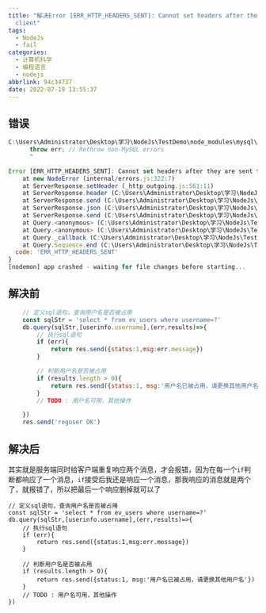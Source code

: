 ```yaml
---
title: "解决Error [ERR_HTTP_HEADERS_SENT]: Cannot set headers after they are sent to the
  client"
tags: 
  - NodeJs
  - fail
categories:
  - 计算机科学
  - 编程语言
  - nodejs
abbrlink: 94c34737
date: 2022-07-19 13:55:37
---
```


## 错误

```javascript
C:\Users\Administrator\Desktop\学习\NodeJs\TestDemo\node_modules\mysql\lib\protocol\Parser.js:437
      throw err; // Rethrow non-MySQL errors
      ^

Error [ERR_HTTP_HEADERS_SENT]: Cannot set headers after they are sent to the client
    at new NodeError (internal/errors.js:322:7)
    at ServerResponse.setHeader (_http_outgoing.js:561:11)
    at ServerResponse.header (C:\Users\Administrator\Desktop\学习\NodeJs\TestDemo\node_modules\express\lib\response.js:771:10)
    at ServerResponse.send (C:\Users\Administrator\Desktop\学习\NodeJs\TestDemo\node_modules\express\lib\response.js:170:12)
    at ServerResponse.json (C:\Users\Administrator\Desktop\学习\NodeJs\TestDemo\node_modules\express\lib\response.js:267:15)
    at ServerResponse.send (C:\Users\Administrator\Desktop\学习\NodeJs\TestDemo\node_modules\express\lib\response.js:158:21)
    at Query.<anonymous> (C:\Users\Administrator\Desktop\学习\NodeJs\TestDemo\router_handler\user.js:26:24)
    at Query.<anonymous> (C:\Users\Administrator\Desktop\学习\NodeJs\TestDemo\node_modules\mysql\lib\Connection.js:526:10)
    at Query._callback (C:\Users\Administrator\Desktop\学习\NodeJs\TestDemo\node_modules\mysql\lib\Connection.js:488:16)
    at Query.Sequence.end (C:\Users\Administrator\Desktop\学习\NodeJs\TestDemo\node_modules\mysql\lib\protocol\sequences\Sequence.js:83:24) {
  code: 'ERR_HTTP_HEADERS_SENT'
}
[nodemon] app crashed - waiting for file changes before starting...
```

## 解决前

```javascript
    // 定义sql语句，查询用户名是否被占用
    const sqlStr = 'select * from ev_users where username=?'
    db.query(sqlStr,[userinfo.username],(err,results)=>{
        // 执行sql语句
        if (err){
            return res.send({status:1,msg:err.message})
        }

        // 判断用户名是否被占用
        if (results.length > 0){
            return res.send({status:1, msg:'用户名已被占用，请更换其他用户名'})
        }
        // TODO : 用户名可用，其他操作

    })
    res.send('reguser OK')
```

## 解决后

其实就是服务端同时给客户端重复响应两个消息，才会报错，因为在每一个`if`判断都响应了一个消息，`if`接受后我还是响应一个消息，那我响应的消息就是两个了，就报错了，所以把最后一个响应删掉就可以了

    // 定义sql语句，查询用户名是否被占用
    const sqlStr = 'select * from ev_users where username=?'
    db.query(sqlStr,[userinfo.username],(err,results)=>{
        // 执行sql语句
        if (err){
            return res.send({status:1,msg:err.message})
        }
    
        // 判断用户名是否被占用
        if (results.length > 0){
            return res.send({status:1, msg:'用户名已被占用，请更换其他用户名'})
        }
        // TODO : 用户名可用，其他操作
    })







